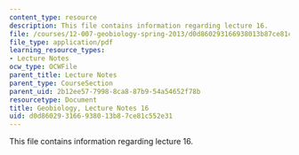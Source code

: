 ```yaml
---
content_type: resource
description: This file contains information regarding lecture 16.
file: /courses/12-007-geobiology-spring-2013/d0d860293166938013b87ce81c552e31_MIT12_007S13_Lec16.pdf
file_type: application/pdf
learning_resource_types:
- Lecture Notes
ocw_type: OCWFile
parent_title: Lecture Notes
parent_type: CourseSection
parent_uid: 2b12ee57-7998-8ca8-87b9-54a54652f78b
resourcetype: Document
title: Geobiology, Lecture Notes 16
uid: d0d86029-3166-9380-13b8-7ce81c552e31
---
```

This file contains information regarding lecture 16.

